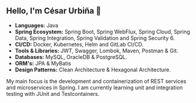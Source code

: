 ## Hello, I'm César Urbiña 👋

- **Languages:** Java
- **Spring Ecosystem:** Spring Boot, Spring WebFlux, Spring Cloud, Spring Data, Spring Integration, Spring Validation and Spring Security 6.
- **CI/CD:** Docker, Kubernetes, Helm and GitLab CI/CD.
- **Tools & Libraries:** JWT, Swagger, Lombok, Maven, Postman & Git.
- **Databases:** MySQL, OracleDB & PostgreSQL.
- **ORM's:** JPA & MyBatis
- **Design Patterns:** Clean Architecture & Hexagonal Architecture.

My main focus is the development and containerization of REST services and microservices in Spring. I am currently learning unit and integration testing with JUnit and Testcontainers.
